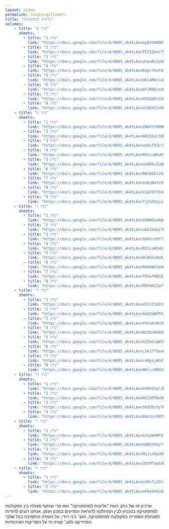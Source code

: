 ```yaml
---
layout: scans
permalink: /scans/gilionot/
title: "גליונות למתמטיקה"
volumes:
    - title: "כרך א"
      sheets:
        - title: "גליון 1"
          link: "https://docs.google.com/file/d/0B95_ak4tLAxnay02SHNQWTFwcTg/preview"
        - title: "גליון 2"
          link: "https://docs.google.com/file/d/0B95_ak4tLAxnTEI5ZmVzTVlDLWc/preview"
        - title: "גליון 3"
          link: "https://docs.google.com/file/d/0B95_ak4tLAxnaFpuRUJoX0tub0E/preview"
        - title: "גליון 4"
          link: "https://docs.google.com/file/d/0B95_ak4tLAxnN3prT0xFUmQ2clU/preview"
        - title: "גליון 5"
          link: "https://docs.google.com/file/d/0B95_ak4tLAxnUk14RW1samJFQlk/preview"
        - title: "גליון 6"
          link: "https://docs.google.com/file/d/0B95_ak4tLAxnbFJRNDJxX003WlE/preview"
        - title: "גליון 7"
          link: "https://docs.google.com/file/d/0B95_ak4tLAxnVG5GQ0lGSWpEZjA/preview"
        - title: "גליון 8"
          link: "https://docs.google.com/file/d/0B95_ak4tLAxnal92X21UX05QZkk/preview"
    - title: "כרך ב"
      sheets:
        - title: "גליון 1"
          link: "https://docs.google.com/file/d/0B95_ak4tLAxnZWQtY290NF9oSWc/preview"
        - title: "גליון 2"
          link: "https://docs.google.com/file/d/0B95_ak4tLAxnN0Z5SUc3QkotZUk/preview"
        - title: "גליון 3"
          link: "https://docs.google.com/file/d/0B95_ak4tLAxnaUdvTXJLYzlIY2c/preview"
        - title: "גליון 4"
          link: "https://docs.google.com/file/d/0B95_ak4tLAxnRHIzcWhwMjBQOFU/preview"
        - title: "גליון 5"
          link: "https://docs.google.com/file/d/0B95_ak4tLAxnaG9DbzZuWHN3Z2c/preview"
        - title: "גליון 6"
          link: "https://docs.google.com/file/d/0B95_ak4tLAxnRWJ6dS1JdzNXdDg/preview"
        - title: "גליון 7"
          link: "https://docs.google.com/file/d/0B95_ak4tLAxneG8yNmJiUV9QNmc/preview"
        - title: "גליון 8"
          link: "https://docs.google.com/file/d/0B95_ak4tLAxnV2pFdTV5Und5UGs/preview" 
        - title: "גליון 9"
          link: "https://docs.google.com/file/d/0B95_ak4tLAxnYjZ1dVpja3lDdFk/preview"
    - title: "כרך ג"
      sheets:
        - title: "גליון 1"
          link: "https://docs.google.com/file/d/0B95_ak4tLAxnUkNWSUo0QnJWNzA/preview"
        - title: "גליון 2"
          link: "https://docs.google.com/file/d/0B95_ak4tLAxnaEE2bmUzTFA0Rm8/preview"
        - title: "גליון 3"
          link: "https://docs.google.com/file/d/0B95_ak4tLAxnS045cUhFT3REQnc/preview"
        - title: "גליון 4"
          link: "https://docs.google.com/file/d/0B95_ak4tLAxnRDJLaW5mb3VpMk0/preview"
        - title: "גליון 5"
          link: "https://docs.google.com/file/d/0B95_ak4tLAxnWlNhSzNiRjhacGM/preview"
        - title: "גליון 6"
          link: "https://docs.google.com/file/d/0B95_ak4tLAxnRmVRWHJmdWpIU00/preview"
        - title: "גליון 7"
          link: "https://docs.google.com/file/d/0B95_ak4tLAxnTEVwTHBCQ1pBS28/preview"
        - title: "גליון 8"
          link: "https://docs.google.com/file/d/0B95_ak4tLAxnMXFWd1ZwYTdDMXM/preview"
    - title: "כרך ד"
      sheets:
        - title: "גליון 1"
          link: "https://docs.google.com/file/d/0B95_ak4tLAxndlE1Z1d2V2ZObDQ/preview"
        - title: "גליון 2"
          link: "https://docs.google.com/file/d/0B95_ak4tLAxnbUd1UWFPX3BjSU0/preview"
        - title: "גליון 3"
          link: "https://docs.google.com/file/d/0B95_ak4tLAxnYUVaVnRnZkFTTHM/preview"
        - title: "גליון 4"
          link: "https://docs.google.com/file/d/0B95_ak4tLAxnN2ZmSWk0Z09mX28/preview"
        - title: "גליון 5"
          link: "https://docs.google.com/file/d/0B95_ak4tLAxnU2ZwUnpWTDZfTVU/preview"
        - title: "גליון 6"
          link: "https://docs.google.com/file/d/0B95_ak4tLAxnLVk1TTVwaFZwM0k/preview"
        - title: "גליון 7"
          link: "https://docs.google.com/file/d/0B95_ak4tLAxncnMybjNGd3h5SVk/preview"
        - title: "גליון 8"
          link: "https://docs.google.com/file/d/0B95_ak4tLAxnNHlicHRkb0Vlem8/preview"
    - title: "כרך ה"
      sheets:
        - title: "גליון 1"
          link: "https://docs.google.com/file/d/0B95_ak4tLAxnbVNVSUplZExMaGs/preview"
        - title: "גליון 2"
          link: "https://docs.google.com/file/d/0B95_ak4tLAxnMzZzMTBxOWMxWjA/preview"
        - title: "גליון 3"
          link: "https://docs.google.com/file/d/0B95_ak4tLAxnSEdZQzYyTGE1bjQ/preview"
        - title: "גליון 4"
          link: "https://docs.google.com/file/d/0B95_ak4tLAxnRkh3cnFBTXZIdDA/preview"
    - title: "כרך ו"
      sheets:
        - title: "גליון 1"
          link: "https://docs.google.com/file/d/0B95_ak4tLAxnb21pWmRPdTZWd1k/preview"
        - title: "גליון 2"
          link: "https://docs.google.com/file/d/0B95_ak4tLAxnODRESXhyTTMtRnc/preview"
        - title: "גליון 3"
          link: "https://docs.google.com/file/d/0B95_ak4tLAxnM1JidXpUQVJKOUU/preview"
        - title: "גליון 4"
          link: "https://docs.google.com/file/d/0B95_ak4tLAxnZUtMTVp6VWdINnM/preview"
    - title: "כרך ז"
      sheets:
        - title: "גליון 1"
          link: "https://docs.google.com/file/d/0B95_ak4tLAxncG9oTjZGY1RZa2M/preview"
        - title: "גליון 2"
          link: "https://docs.google.com/file/d/0B95_ak4tLAxnaF9xOHVodXA1Nmc/preview"
---
```

ארכיון זה של כתב העת "גליונות למתמטיקה" הוא פרי שיתוף פעולה בין הפקולטה למתמטיקה בטכניון לבין המחלקה להוראת המדעים במכון ויצמן. אנחנו רוצים להודות למנהלת הספריה בפקולטה למתמטיקה, הגב' ג'ני רודי, על העזרה והתמיכה בכל שלבי הפרוייקט ולגב' קטיה חי על הסריקות האיכותיות.